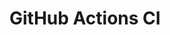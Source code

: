 # GitHub Actions CI


























































































































































































































































































































































































































































































































































































































































































































































































































































































































































































































































































































































































































































































































































































































































































































